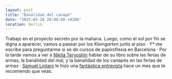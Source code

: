 ```yaml
---
layout: post
title: "Banalidad del canapé"
date: "2025-03-28 20:00:00 +0200"
location: berlin
---
```


Trabajo en el proyecto secreto por la mañana. Luego, como el sol por fin se
digna a aparecer, vamos a pasear por los _Kleingarten_ junto al piso · Y\*
me escribe para preguntarme si sé de cursos de papiroflexia en Barcelona &middot; Por la tarde vamos
a ver a [Nikita Teryoshin](https://nikitateryoshin.com) hablar de su libro
sobre las ferias de armas, la banalidad del mal, y la banalidad de los canapés
en las ferias de armas · [Samuel Lintaro](https://www.lintaro.de) le hizo una
[fantástica entrevista](https://www.youtube.com/watch?v=uYlG3eyM0jg) hace un
mes que te recomiendo que veas.
